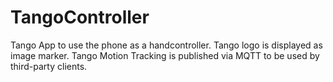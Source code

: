 ﻿# TangoController

Tango App to use the phone as a handcontroller. Tango logo is displayed as image marker. Tango Motion Tracking is published via MQTT to be used by third-party clients.
